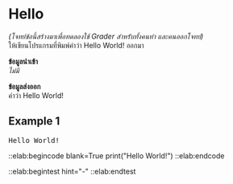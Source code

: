 # Hello

*(โจทย์ข้อนี้สร้างมาเพื่อทดลองใช้ Grader สำหรับทั้งคนทำ และคนออกโจทย์)*  
ให้เขียนโปรแกรมที่พิมพ์คำว่า Hello World! ออกมา

**ข้อมูลนำเข้า**  
*ไม่มี*

**ข้อมูลส่งออก**  
คำว่า Hello World!

## Example 1
<pre class="output">
Hello World!
</pre>

::elab:begincode blank=True
print("Hello World!")
::elab:endcode

::elab:begintest hint="-"
::elab:endtest